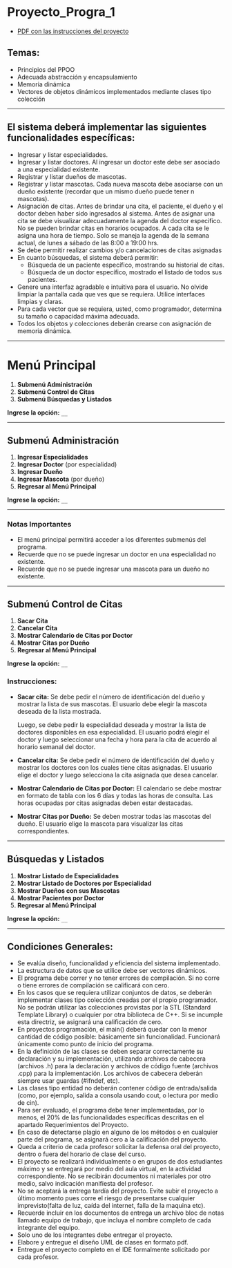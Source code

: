 # Proyecto_Progra_1
- [PDF con las instrucciones del proyecto](./proyecto%201%20(Hospital%20Veterinario)%20(15-08-24)%20.pdf)
## Temas:
- Principios del PPOO
- Adecuada abstracción y encapsulamiento
- Memoria dinámica
- Vectores de objetos dinámicos implementados mediante clases tipo colección
---
## El sistema deberá implementar las siguientes funcionalidades específicas:
- Ingresar y listar especialidades.
- Ingresar y listar doctores. Al ingresar un doctor este debe ser asociado a una
especialidad existente.
- Registrar y listar dueños de mascotas.
- Registrar y listar mascotas. Cada nueva mascota debe asociarse con un dueño
existente (recordar que un mismo dueño puede tener n mascotas).
- Asignación de citas. Antes de brindar una cita, el paciente, el dueño y el doctor
deben haber sido ingresados al sistema. Antes de asignar una cita se debe
visualizar adecuadamente la agenda del doctor especifico. No se pueden brindar
citas en horarios ocupados. A cada cita se le asigna una hora de tiempo. Solo se
maneja la agenda de la semana actual, de lunes a sábado de las 8:00 a 19:00 hrs.
- Se debe permitir realizar cambios y/o cancelaciones de citas asignadas
- En cuanto búsquedas, el sistema deberá permitir:
  - Búsqueda de un paciente específico, mostrando su historial de citas.
  - Búsqueda de un doctor específico, mostrado el listado de todos sus pacientes.
- Genere una interfaz agradable e intuitiva para el usuario. No olvide limpiar la pantalla
cada que ves que se requiera. Utilice interfaces limpias y claras.
- Para cada vector que se requiera, usted, como programador, determina su tamaño o
capacidad máxima adecuada.
- Todos los objetos y colecciones deberán crearse con asignación de memoria dinámica.
---
# Menú Principal

1. **Submenú Administración**
2. **Submenú Control de Citas**
3. **Submenú Búsquedas y Listados**

**Ingrese la opción:** `__`

---

## Submenú Administración

1. **Ingresar Especialidades**
2. **Ingresar Doctor** (por especialidad)
3. **Ingresar Dueño**
4. **Ingresar Mascota** (por dueño)
0. **Regresar al Menú Principal**

**Ingrese la opción:** `__`

---
### Notas Importantes

- El menú principal permitirá acceder a los diferentes submenús del programa.
- Recuerde que no se puede ingresar un doctor en una especialidad no existente.
- Recuerde que no se puede ingresar una mascota para un dueño no existente.

---
## Submenú Control de Citas

1. **Sacar Cita**
2. **Cancelar Cita**
3. **Mostrar Calendario de Citas por Doctor**
4. **Mostrar Citas por Dueño**
0. **Regresar al Menú Principal**

**Ingrese la opción:** `__`

### Instrucciones:

- **Sacar cita:** Se debe pedir el número de identificación del dueño y mostrar la lista de sus mascotas. El usuario debe elegir la mascota deseada de la lista mostrada.
  
  Luego, se debe pedir la especialidad deseada y mostrar la lista de doctores disponibles en esa especialidad. El usuario podrá elegir el doctor y luego seleccionar una fecha y hora para la cita de acuerdo al horario semanal del doctor.

- **Cancelar cita:** Se debe pedir el número de identificación del dueño y mostrar los doctores con los cuales tiene citas asignadas. El usuario elige el doctor y luego selecciona la cita asignada que desea cancelar.
  
 - **Mostrar Calendario de Citas por Doctor:** El calendario se debe mostrar en formato de tabla con los 6 días y todas las horas de consulta. Las horas ocupadas por citas asignadas deben estar destacadas.

- **Mostrar Citas por Dueño:** Se deben mostrar todas las mascotas del dueño. El usuario elige la mascota para visualizar las citas correspondientes.

---

## Búsquedas y Listados

1. **Mostrar Listado de Especialidades**
2. **Mostrar Listado de Doctores por Especialidad**
3. **Mostrar Dueños con sus Mascotas**
4. **Mostrar Pacientes por Doctor**
0. **Regresar al Menú Principal**

**Ingrese la opción:** `__`

---
## Condiciones Generales:
- Se evalúa diseño, funcionalidad y eficiencia del sistema implementado.
- La estructura de datos que se utilice debe ser vectores dinámicos.
- El programa debe correr y no tener errores de compilación. Si no corre o tiene
errores de compilación se calificará con cero.
- En los casos que se requiera utilizar conjuntos de datos, se deberán implementar
clases tipo colección creadas por el propio programador. No se podrán utilizar
las colecciones provistas por la STL (Standard Template Library) o cualquier por
otra biblioteca de C++. Si se incumple esta directriz, se asignará una calificación
de cero.
- En proyectos programación, el main() deberá quedar con la menor cantidad de código
posible: básicamente sin funcionalidad. Funcionará únicamente como punto de inicio
del programa.
- En la definición de las clases se deben separar correctamente su declaración y su
implementación, utilizando archivos de cabecera (archivos .h) para la declaración
y archivos de código fuente (archivos .cpp) para la implementación. Los archivos
de cabecera deberán siempre usar guardas (#ifndef, etc).
- Las clases tipo entidad no deberán contener código de entrada/salida (como, por
ejemplo, salida a consola usando cout, o lectura por medio de cin).
- Para ser evaluado, el programa debe tener implementadas, por lo menos, el 20% de
las funcionalidades específicas descritas en el apartado Requerimientos del
Proyecto.
- En caso de detectarse plagio en alguno de los métodos o en cualquier parte del
programa, se asignará cero a la calificación del proyecto.
- Queda a criterio de cada profesor solicitar la defensa oral del proyecto, dentro
o fuera del horario de clase del curso.
- El proyecto se realizará individualmente o en grupos de dos estudiantes máximo y
se entregará por medio del aula virtual, en la actividad correspondiente. No se
recibirán documentos ni materiales por otro medio, salvo indicación manifiesta del
profesor.
- No se aceptará la entrega tardía del proyecto. Evite subir el proyecto a último
momento pues corre el riesgo de presentarse cualquier imprevisto(falta de luz,
caída del internet, falla de la maquina etc).
- Recuerde incluir en los documentos de entrega un archivo bloc de notas llamado
equipo de trabajo, que incluya el nombre completo de cada integrante del equipo.
- Solo uno de los integrantes debe entregar el proyecto.
- Elabore y entregue el diseño UML de clases en formato pdf.
- Entregue el proyecto completo en el IDE formalmente solicitado por cada profesor.
